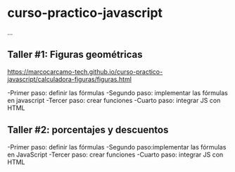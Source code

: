 # curso-practico-javascript


...

## Taller #1: Figuras geométricas

https://marcocarcamo-tech.github.io/curso-practico-javascript/calculadora-figuras/figuras.html

-Primer paso: definir las fórmulas
-Segundo paso: implementar las fórmulas en javascript
-Tercer paso: crear funciones
-Cuarto paso: integrar JS con HTML

## Taller #2: porcentajes y descuentos

-Primer paso: definir las fórmulas
-Segundo paso:implementar las fórmulas en JavaScript
-Tercer paso: crear funciones
-Cuarto paso: integrar JS con HTML

